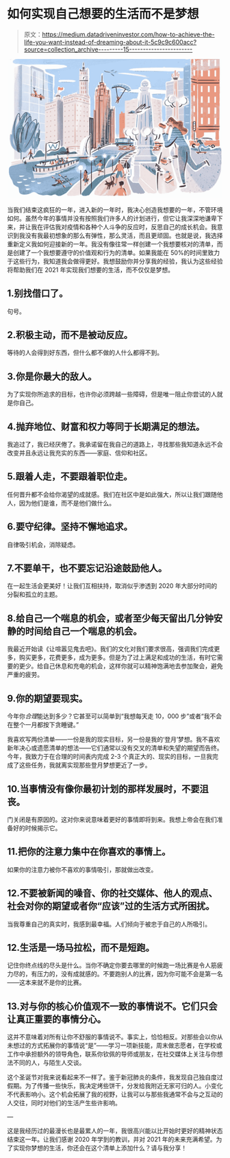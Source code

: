 # 如何实现自己想要的生活而不是梦想

> 原文：<https://medium.datadriveninvestor.com/how-to-achieve-the-life-you-want-instead-of-dreaming-about-it-5c9c9c600acc?source=collection_archive---------15----------------------->

![](img/bfa896a74c91c7e42326a4203f382a43.png)

当我们结束这疯狂的一年，进入新的一年时，我决心创造我想要的一年，不管环境如何。虽然今年的事情并没有按照我们许多人的计划进行，但它让我深深地谦卑下来，并让我在评估我对疫情和各种个人斗争的反应时，反思自己的成长机会。我意识到我没有我最初想象的那么有弹性，那么灵活，而且更顽固。也就是说，我选择重新定义我如何迎接新的一年。我没有像往常一样创建一个我想要核对的清单，而是创建了一个我想要遵守的价值观和行为的清单。如果我能在 50%的时间里致力于这些行为，我知道我会做得更好。我想鼓励你并分享我的经验，我认为这些经验将帮助我们在 2021 年实现我们想要的生活，而不仅仅是梦想。

## 1.别找借口了。

句号。

## 2.积极主动，而不是被动反应。

等待的人会得到好东西，但什么都不做的人什么都得不到。

## 3.你是你最大的敌人。

为了实现你所追求的目标，也许你必须跨越一些障碍，但是唯一阻止你尝试的人就是你自己。

## 4.抛弃地位、财富和权力等同于长期满足的想法。

我追过了，我已经厌倦了。我承诺留在我自己的道路上，寻找那些我知道永远不会改变并且永远让我充实的东西——家庭、信仰和社区。

## 5.跟着人走，不要跟着职位走。

任何晋升都不会给你渴望的成就感。我们在社区中是如此强大，所以让我们跟随他人，因为他们是谁，而不是他们做什么。

## 6.要守纪律。坚持不懈地追求。

自律吸引机会，消除疑虑。

## 7.不要单干，也不要忘记沿途鼓励他人。

在一起生活会更美好！让我们互相扶持，取消似乎渗透到 2020 年大部分时间的分裂和孤立的主题。

## 8.给自己一个喘息的机会，或者至少每天留出几分钟安静的时间给自己一个喘息的机会。

我最近开始读《让喧嚣见鬼去吧》。我们的文化对我们要求很高，强调我们完成更多，购买更多，花费更多，成为更多。但是为了过上满足和成功的生活，有时它需要的更少。给自己休息和充电的机会，这样你就可以精神饱满地去参加聚会，避免严重的疲劳。

## 9.你的期望要现实。

今年你*合理*能达到多少？它甚至可以简单到“我想每天走 10，000 步”或者“我不会在整个一月都按下贪睡键。”

我喜欢写两份清单——一份是我的现实目标，另一份是我的‘登月’梦想。我不喜欢新年决心或遗愿清单的想法——它们通常以没有交叉的清单和失望的期望而告终。今年，我致力于在合理的时间表内完成 2-3 个真正大的、现实的目标，一旦我完成了这些任务，我就离实现那些登月梦想更近了一步。

## 10.当事情没有像你最初计划的那样发展时，不要沮丧。

门关闭是有原因的。这对你来说意味着更好的事情即将到来。我想上帝会在我们准备好的时候揭示它。

## 11.把你的注意力集中在你喜欢的事情上。

如果你的注意力被你不喜欢的事情吸引，那就做出改变。

## 12.不要被新闻的噪音、你的社交媒体、他人的观点、社会对你的期望或者你“应该”过的生活方式所困扰。

当我尊重自己的真实时，我感到最幸福。人们倾向于被忠于自己的人所吸引。

## 12.生活是一场马拉松，而不是短跑。

记住你终点线的尽头是什么。当你不确定你要去哪里的时候跑一场比赛是令人筋疲力尽的，有压力的，没有成就感的。不要跑别人的比赛，因为你可能不会是第一名——这本来就不是你的比赛。

## 13.对与你的核心价值观不一致的事情说不。它们只会让真正重要的事情分心。

这并不意味着对所有让你不舒服的事情说不。事实上，恰恰相反。对那些会以你从未想过的方式拓展你的事情说“是”——学习一项新技能，周末做志愿者，在学校或工作中承担额外的领导角色，联系你钦佩的导师或朋友，在社交媒体上关注与你想法不同的人，与陌生人交谈。

这个圣诞节对我来说看起来不一样了。鉴于新冠肺炎的条件，我发现自己独自度过假期。为了传播一些快乐，我决定烤些饼干，分发给我附近无家可归的人。小变化不代表影响小。这个机会拓展了我的视野，让我可以与那些我通常不会与之互动的人交往，同时对他们的生活产生些许影响。

—

这是我经历过的最漫长也是最累人的一年，我很高兴能以比开始时更好的精神状态结束这一年。让我们感谢 2020 年学到的教训，并对 2021 年的未来充满希望。为了实现你梦想的生活，你还会在这个清单上添加什么？请与我分享！